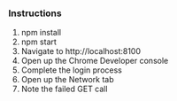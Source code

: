 ### Instructions

1. npm install
2. npm start
3. Navigate to http://localhost:8100
4. Open up the Chrome Developer console
5. Complete the login process
6. Open up the Network tab
7. Note the failed GET call
